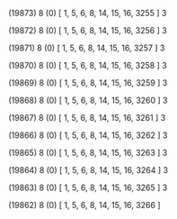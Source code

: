 (19873) 8 (0) [ 1, 5, 6, 8, 14, 15, 16, 3255 ] 3 


(19872) 8 (0) [ 1, 5, 6, 8, 14, 15, 16, 3256 ] 3 


(19871) 8 (0) [ 1, 5, 6, 8, 14, 15, 16, 3257 ] 3 


(19870) 8 (0) [ 1, 5, 6, 8, 14, 15, 16, 3258 ] 3 


(19869) 8 (0) [ 1, 5, 6, 8, 14, 15, 16, 3259 ] 3 


(19868) 8 (0) [ 1, 5, 6, 8, 14, 15, 16, 3260 ] 3 


(19867) 8 (0) [ 1, 5, 6, 8, 14, 15, 16, 3261 ] 3 


(19866) 8 (0) [ 1, 5, 6, 8, 14, 15, 16, 3262 ] 3 


(19865) 8 (0) [ 1, 5, 6, 8, 14, 15, 16, 3263 ] 3 


(19864) 8 (0) [ 1, 5, 6, 8, 14, 15, 16, 3264 ] 3 


(19863) 8 (0) [ 1, 5, 6, 8, 14, 15, 16, 3265 ] 3 


(19862) 8 (0) [ 1, 5, 6, 8, 14, 15, 16, 3266 ]  

